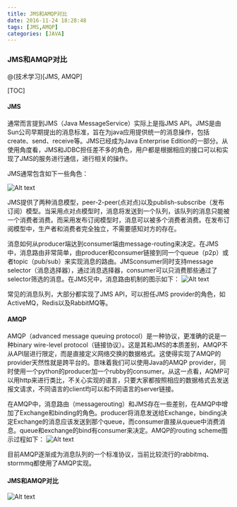 ```yaml
---
title: JMS和AMQP对比
date: 2016-11-24 18:28:48
tags: [JMS,AMQP]
categories: [JAVA]
---
```


### JMS和AMQP对比

@(技术学习)[JMS, AMQP]


[TOC]

#### JMS
通常而言提到JMS（Java MessageService）实际上是指JMS API。JMS是由Sun公司早期提出的消息标准，旨在为java应用提供统一的消息操作，包括create、send、receive等。JMS已经成为Java Enterprise Edition的一部分。从使用角度看，JMS和JDBC担任差不多的角色，用户都是根据相应的接口可以和实现了JMS的服务进行通信，进行相关的操作。

JMS通常包含如下一些角色：                  


![Alt text](./1477113998576.png)


JMS提供了两种消息模型，peer-2-peer(点对点)以及publish-subscribe（发布订阅）模型。当采用点对点模型时，消息将发送到一个队列，该队列的消息只能被一个消费者消费。而采用发布订阅模型时，消息可以被多个消费者消费。在发布订阅模型中，生产者和消费者完全独立，不需要感知对方的存在。

消息如何从producer端达到consumer端由message-routing来决定。在JMS中，消息路由非常简单，由producer和consumer链接到同一个queue（p2p）或者topic（pub/sub）来实现消息的路由。JMSconsumer同时支持message selector（消息选择器），通过消息选择器，consumer可以只消费那些通过了selector筛选的消息。在JMS兄中，消息路由机制的图示如下：
![Alt text](./1477114193676.png)

常见的消息队列，大部分都实现了JMS API，可以担任JMS provider的角色，如ActiveMQ，Redis以及RabbitMQ等。

#### AMQP
AMQP（advanced message queuing protocol）是一种协议，更准确的说是一种binary wire-level protocol（链接协议）。这是其和JMS的本质差别，AMQP不从API层进行限定，而是直接定义网络交换的数据格式。这使得实现了AMQP的provider天然性就是跨平台的。意味着我们可以使用Java的AMQP provider，同时使用一个python的producer加一个rubby的consumer。从这一点看，AQMP可以用http来进行类比，不关心实现的语言，只要大家都按照相应的数据格式去发送报文请求，不同语言的client均可以和不同语言的server链接。

在AMQP中，消息路由（messagerouting）和JMS存在一些差别，在AMQP中增加了Exchange和binding的角色。producer将消息发送给Exchange，binding决定Exchange的消息应该发送到那个queue，而consumer直接从queue中消费消息。queue和exchange的bind有consumer来决定。AMQP的routing scheme图示过程如下：
![Alt text](./1477114174634.png)


 目前AMQP逐渐成为消息队列的一个标准协议，当前比较流行的rabbitmq、stormmq都使用了AMQP实现。

#### JMS和AMQP对比


 ![Alt text](./1477114397156.png)
